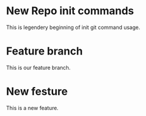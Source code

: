 # New Repo init commands
This is legendery beginning of init git command usage.
# Feature branch
This is our feature branch.
# New festure
This is a new feature.

